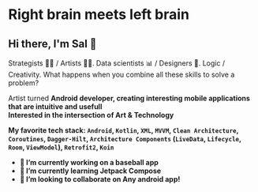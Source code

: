 # Right brain meets left brain
<h2>Hi there, I'm Sal  👋</h2>

Strategists 👨‍💻 / Artists 👨‍🎨. Data scientists 📊 / Designers 🎨. Logic / Creativity. 
What happens when you combine all these skills to solve a problem?

Artist turned <b>Android developer, creating interesting mobile applications that are intuitive and usefull <br>
Interested in the intersection of Art & Technology

 My favorite tech stack: `Android`, `Kotlin`, `XML`, `MVVM`, `Clean Architecture`, `Coroutines`, `Dagger-Hilt`, `Architecture Components` (`LiveData`, `Lifecycle`, `Room`, `ViewModel`), `Retrofit2`, `Koin`


- 🔭 I’m currently working on a baseball app
- 🌱 I’m currently learning Jetpack Compose
- 👯 I’m looking to collaborate on Any android app!

 
